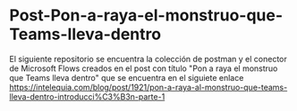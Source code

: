 # Post-Pon-a-raya-el-monstruo-que-Teams-lleva-dentro
El siguiente repositorio se encuentra la colección de postman y el conector de Microsoft Flows creados en el post con título "Pon a raya el monstruo que Teams lleva dentro" que se encuentra en el siguiete enlace https://intelequia.com/blog/post/1921/pon-a-raya-al-monstruo-que-teams-lleva-dentro-introducci%C3%B3n-parte-1
